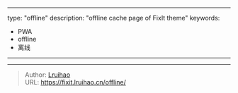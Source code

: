 # 

---
type: "offline"
description: "offline cache page of FixIt theme"
keywords: 
  - PWA
  - offline
  - 离线
---

---

> Author: [Lruihao](https://lruihao.cn)  
> URL: https://fixit.lruihao.cn/offline/  

